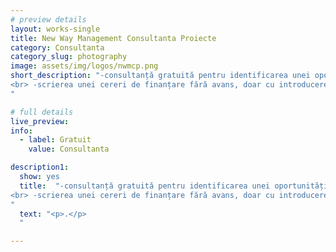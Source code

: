 ```yaml
---
# preview details
layout: works-single
title: New Way Management Consultanta Proiecte
category: Consultanta
category_slug: photography
image: assets/img/logos/nwmcp.png
short_description: "-consultanță gratuită pentru identificarea unei oportunități de finanțare
<br> -scrierea unei cereri de finanțare fără avans, doar cu introducerea costurilor pentru serviciile de consultanță în bugetul proiectului
"

# full details
live_preview:
info:
  - label: Gratuit
    value: Consultanta

description1:
  show: yes
  title:  "-consultanță gratuită pentru identificarea unei oportunități de finanțare
<br> -scrierea unei cereri de finanțare fără avans, doar cu introducerea costurilor pentru serviciile de consultanță în bugetul proiectului
"
  text: "<p>.</p>
  "

---
```

